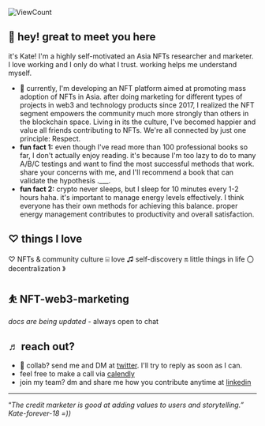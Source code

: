 
![ViewCount](http://bit.ly/Thomas-Github-Visits)

## 👋 hey! great to meet you here

it's Kate! I'm a highly self-motivated an Asia NFTs researcher and marketer. I love working and I only do what I trust. working helps me understand myself.

- 🌱 currently, I'm developing an NFT platform aimed at promoting mass adoption of NFTs in Asia. after doing marketing for different types of projects in web3 and technology products since 2017, I realized the NFT segment empowers the community much more strongly than others in the blockchain space. Living in its the culture, I've becomed happier and value all friends contributing to NFTs. We're all connected by just one principle: Respect.
- **fun fact 1:** even though I've read more than 100 professional books so far, I don't actually enjoy reading. it's because I'm too lazy to do to many A/B/C testings and want to find the most successful methods that work. share your concerns with me, and I'll recommend a book that can validate the hypothesis .___.
- **fun fact 2:** crypto never sleeps, but I sleep for 10 minutes every 1-2 hours haha. it's important to manage energy levels effectively. I think everyone has their own methods for achieving this balance. proper energy management contributes to productivity and overall satisfaction.

## ♡ things I love

♡ NFTs & community culture ⌸ love ♫ self-discovery 🔛 little things in life 〇 decentralization 》

## ⛹️ NFT-web3-marketing

*docs are being updated* - always open to chat

## ♬ reach out?
- 💼 collab? send me and DM at [twitter](https://twitter.com/katedaynee). I'll try to reply as soon as I can.
- feel free to make a call via [calendly](https://calendly.com/kate-seekhype/)
- join my team? dm and share me how you contribute anytime at [linkedin](https://bit.ly/3L6g2Xx)

---

“*The credit marketer is good at adding values to users and storytelling.” Kate-forever-18 =))*

